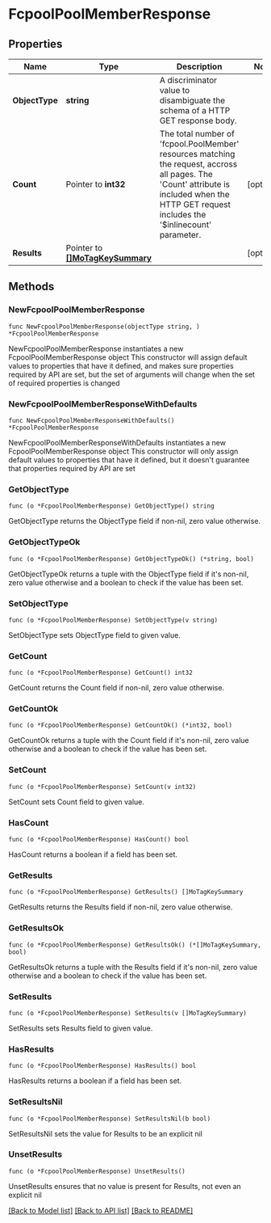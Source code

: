 # FcpoolPoolMemberResponse

## Properties

Name | Type | Description | Notes
------------ | ------------- | ------------- | -------------
**ObjectType** | **string** | A discriminator value to disambiguate the schema of a HTTP GET response body. | 
**Count** | Pointer to **int32** | The total number of &#39;fcpool.PoolMember&#39; resources matching the request, accross all pages. The &#39;Count&#39; attribute is included when the HTTP GET request includes the &#39;$inlinecount&#39; parameter. | [optional] 
**Results** | Pointer to [**[]MoTagKeySummary**](MoTagKeySummary.md) |  | [optional] 

## Methods

### NewFcpoolPoolMemberResponse

`func NewFcpoolPoolMemberResponse(objectType string, ) *FcpoolPoolMemberResponse`

NewFcpoolPoolMemberResponse instantiates a new FcpoolPoolMemberResponse object
This constructor will assign default values to properties that have it defined,
and makes sure properties required by API are set, but the set of arguments
will change when the set of required properties is changed

### NewFcpoolPoolMemberResponseWithDefaults

`func NewFcpoolPoolMemberResponseWithDefaults() *FcpoolPoolMemberResponse`

NewFcpoolPoolMemberResponseWithDefaults instantiates a new FcpoolPoolMemberResponse object
This constructor will only assign default values to properties that have it defined,
but it doesn't guarantee that properties required by API are set

### GetObjectType

`func (o *FcpoolPoolMemberResponse) GetObjectType() string`

GetObjectType returns the ObjectType field if non-nil, zero value otherwise.

### GetObjectTypeOk

`func (o *FcpoolPoolMemberResponse) GetObjectTypeOk() (*string, bool)`

GetObjectTypeOk returns a tuple with the ObjectType field if it's non-nil, zero value otherwise
and a boolean to check if the value has been set.

### SetObjectType

`func (o *FcpoolPoolMemberResponse) SetObjectType(v string)`

SetObjectType sets ObjectType field to given value.


### GetCount

`func (o *FcpoolPoolMemberResponse) GetCount() int32`

GetCount returns the Count field if non-nil, zero value otherwise.

### GetCountOk

`func (o *FcpoolPoolMemberResponse) GetCountOk() (*int32, bool)`

GetCountOk returns a tuple with the Count field if it's non-nil, zero value otherwise
and a boolean to check if the value has been set.

### SetCount

`func (o *FcpoolPoolMemberResponse) SetCount(v int32)`

SetCount sets Count field to given value.

### HasCount

`func (o *FcpoolPoolMemberResponse) HasCount() bool`

HasCount returns a boolean if a field has been set.

### GetResults

`func (o *FcpoolPoolMemberResponse) GetResults() []MoTagKeySummary`

GetResults returns the Results field if non-nil, zero value otherwise.

### GetResultsOk

`func (o *FcpoolPoolMemberResponse) GetResultsOk() (*[]MoTagKeySummary, bool)`

GetResultsOk returns a tuple with the Results field if it's non-nil, zero value otherwise
and a boolean to check if the value has been set.

### SetResults

`func (o *FcpoolPoolMemberResponse) SetResults(v []MoTagKeySummary)`

SetResults sets Results field to given value.

### HasResults

`func (o *FcpoolPoolMemberResponse) HasResults() bool`

HasResults returns a boolean if a field has been set.

### SetResultsNil

`func (o *FcpoolPoolMemberResponse) SetResultsNil(b bool)`

 SetResultsNil sets the value for Results to be an explicit nil

### UnsetResults
`func (o *FcpoolPoolMemberResponse) UnsetResults()`

UnsetResults ensures that no value is present for Results, not even an explicit nil

[[Back to Model list]](../README.md#documentation-for-models) [[Back to API list]](../README.md#documentation-for-api-endpoints) [[Back to README]](../README.md)


